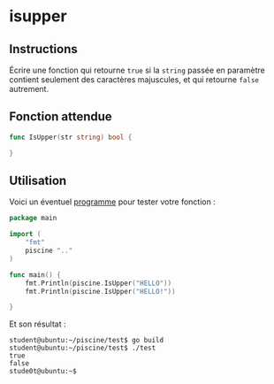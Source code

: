 # isupper

## Instructions

Écrire une fonction qui retourne `true` si la `string` passée en paramètre contient seulement des caractères majuscules, et qui retourne `false` autrement.

## Fonction attendue

```go
func IsUpper(str string) bool {

}
```

## Utilisation

Voici un éventuel [programme](TODO-LINK) pour tester votre fonction :

```go
package main

import (
	"fmt"
	piscine ".."
)

func main() {
	fmt.Println(piscine.IsUpper("HELLO"))
	fmt.Println(piscine.IsUpper("HELLO!"))

}
```

Et son résultat :

```console
student@ubuntu:~/piscine/test$ go build
student@ubuntu:~/piscine/test$ ./test
true
false
stude0t@ubuntu:~$
```
